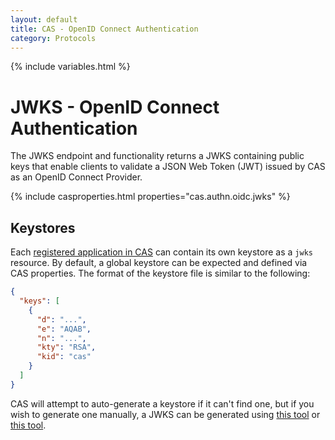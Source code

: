 ```yaml
---
layout: default
title: CAS - OpenID Connect Authentication
category: Protocols
---
```

{% include variables.html %}

# JWKS - OpenID Connect Authentication

The JWKS endpoint and functionality returns a JWKS containing public keys that enable 
clients to validate a JSON Web Token (JWT) issued by CAS as an OpenID Connect Provider.

{% include casproperties.html properties="cas.authn.oidc.jwks" %}

## Keystores

Each [registered application in CAS](OIDC-Authentication-Clients.html) can contain its 
own keystore as a `jwks` resource. By default,
a global keystore can be expected and defined via CAS properties. The format of the keystore
file is similar to the following:

```json
{
  "keys": [
    {
      "d": "...",
      "e": "AQAB",
      "n": "...",
      "kty": "RSA",
      "kid": "cas"
    }
  ]
}
```

CAS will attempt to auto-generate a keystore if it can't find one, but if you wish to generate one manually,
a JWKS can be generated using [this tool](https://mkjwk.org/)
or [this tool](http://connect2id.com/products/nimbus-jose-jwt/generator).
